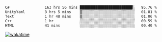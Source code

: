 <!--START_SECTION:waka-->

```txt
C#                163 hrs 56 mins ████████████████████████░   95.76 %
UnityYaml         3 hrs 5 mins    ▒░░░░░░░░░░░░░░░░░░░░░░░░   01.81 %
Text              1 hr 48 mins    ▒░░░░░░░░░░░░░░░░░░░░░░░░   01.06 %
C++               1 hr            ░░░░░░░░░░░░░░░░░░░░░░░░░   00.59 %
HTML              41 mins         ░░░░░░░░░░░░░░░░░░░░░░░░░   00.40 %
```

<!--END_SECTION:waka-->
[![wakatime](https://wakatime.com/badge/user/6c2f442e-41b4-42e3-bc06-d5d8203ad1da.svg)](https://wakatime.com/@6c2f442e-41b4-42e3-bc06-d5d8203ad1da)

